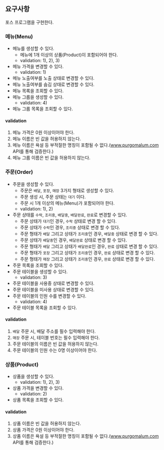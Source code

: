 ## 요구사항
포스 프로그램을 구현한다.

### 메뉴(Menu)
* 메뉴를 생성할 수 있다.
  * 메뉴에 1개 이상의 상품(Product)이 포함되어야 한다.
  * validation: 1), 2), 3)
* 메뉴 가격을 변경할 수 있다.
  * validation: 1)
* 메뉴 노출여부를 노출 상태로 변경할 수 있다.
* 메뉴 노출여부를 숨김 상태로 변경할 수 있다.
* 메뉴 목록을 조회할 수 있다.
* 메뉴 그룹을 생성할 수 있다.
  * validation: 4)
* 메뉴 그룹 목록을 조회할 수 있다.

#### validation
1) 메뉴 가격은 0원 이상이어야 한다.
2) 메뉴 이름은 빈 값을 허용하지 않는다.
3) 메뉴 이름은 욕설 등 부적절한 명칭이 포함될 수 없다.(www.purgomalum.com API를 통해 검증한다.)
4) 메뉴 그룹 이름은 빈 값을 허용하지 않는다.

### 주문(Order)
* 주문을 생성할 수 있다.
  * 주문은 `배달`, `포장`, `매장` 3가지 형태로 생성할 수 있다.
  * 주문 생성 시, 주문 상태는 `대기` 이다.
  * 주문 시 1개 이상의 메뉴(Menu)가 포함되어야 한다.
  * validation: 1), 2)
* 주문 상태를 `수락`, `조리중`, `배달중`, `배달완료`, `완료`로 변경할 수 있다.
  * 주문 상태가 `대기`인 경우, `수락` 상태로 변경 할 수 있다.
  * 주문 상태가 `수락`인 경우, `조리중` 상태로 변경 할 수 있다.
  * 주문 형태가 `배달` 그리고 상태가 `조리중`인 경우, `배달중` 상태로 변경 할 수 있다.
  * 주문 상태가 `배달중`인 경우, `배달완료` 상태로 변경 할 수 있다.
  * 주문 형태가 `배달` 그리고 상태가 `배달완료`인 경우, `완료` 상태로 변경 할 수 있다.
  * 주문 형태가 `포장` 그리고 상태가 `조리중`인 경우, `완료` 상태로 변경 할 수 있다.
  * 주문 형태가 `매장` 그리고 상태가 `조리중`인 경우, `완료` 상태로 변경 할 수 있다.
* 주문 목록을 조회할 수 있다.
* 주문 테이블을 생성할 수 있다.
  * validation: 3)
* 주문 테이블을 사용중 상태로 변경할 수 있다.
* 주문 테이블을 미사용 상태로 변경할 수 있다.
* 주문 테이블의 인원 수를 변경할 수 있다.
  * validation: 4)
* 주문 테이블 목록을 조회할 수 있다.

#### validation
1) `배달` 주문 시, 배달 주소를 필수 입력해야 한다.
2) `매장` 주문 시, 테이블 번호는 필수 입력해야 한다.
3) 주문 테이블의 이름은 빈 값을 허용하지 않는다.
4) 주문 테이블의 인원 수는 0명 이상이어야 한다.

### 상품(Product)
* 상품을 생성할 수 있다.
  * validation:  1), 2), 3)
* 상품 가격을 변경할 수 있다.
  * validation: 2)
* 상품 목록을 조회할 수 있다.

#### validation
1) 상품 이름은 빈 값을 허용하지 않는다.
2) 상품 가격은 0원 이상이어야 한다.
3) 상품 이름은 욕설 등 부적절한 명칭이 포함될 수 없다.(www.purgomalum.com API를 통해 검증한다.)
